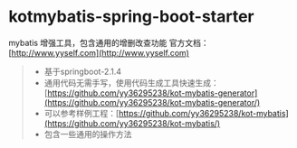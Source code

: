 # kotmybatis-spring-boot-starter
mybatis 增强工具，包含通用的增删改查功能
官方文档：[http://www.yyself.com](http://www.yyself.com)  
> - 基于springboot-2.1.4  
> - 通用代码无需手写，使用代码生成工具快速生成：[https://github.com/yy36295238/kot-mybatis-generator](https://github.com/yy36295238/kot-mybatis-generator/)  
> - 可以参考样例工程：[https://github.com/yy36295238/kot-mybatis](https://github.com/yy36295238/kot-mybatis/)
> - 包含一些通用的操作方法

